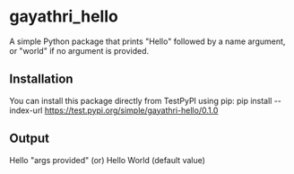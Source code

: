# gayathri_hello

A simple Python package that prints "Hello" followed by a name argument, or "world" if no argument is provided.

## Installation

You can install this package directly from TestPyPI using pip:
pip install --index-url https://test.pypi.org/simple/gayathri-hello/0.1.0

## Output

Hello "args provided"
(or)
Hello World (default value)